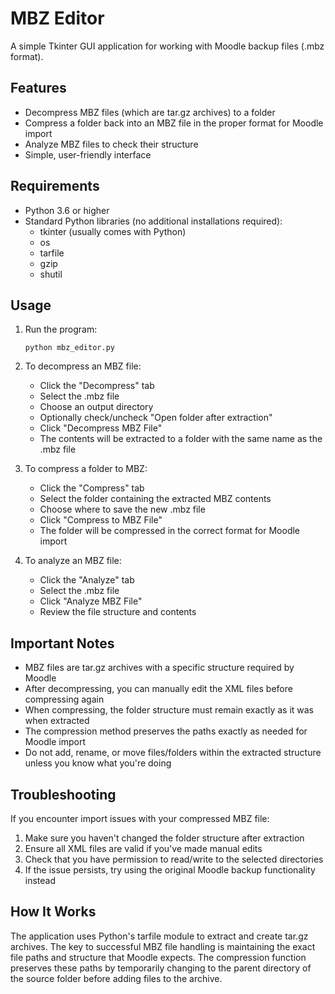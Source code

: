 # MBZ Editor

A simple Tkinter GUI application for working with Moodle backup files (.mbz format).

## Features

- Decompress MBZ files (which are tar.gz archives) to a folder
- Compress a folder back into an MBZ file in the proper format for Moodle import
- Analyze MBZ files to check their structure
- Simple, user-friendly interface

## Requirements

- Python 3.6 or higher
- Standard Python libraries (no additional installations required):
  - tkinter (usually comes with Python)
  - os
  - tarfile
  - gzip
  - shutil

## Usage

1. Run the program:
   ```
   python mbz_editor.py
   ```

2. To decompress an MBZ file:
   - Click the "Decompress" tab
   - Select the .mbz file
   - Choose an output directory
   - Optionally check/uncheck "Open folder after extraction"
   - Click "Decompress MBZ File"
   - The contents will be extracted to a folder with the same name as the .mbz file

3. To compress a folder to MBZ:
   - Click the "Compress" tab
   - Select the folder containing the extracted MBZ contents
   - Choose where to save the new .mbz file
   - Click "Compress to MBZ File"
   - The folder will be compressed in the correct format for Moodle import

4. To analyze an MBZ file:
   - Click the "Analyze" tab
   - Select the .mbz file
   - Click "Analyze MBZ File"
   - Review the file structure and contents

## Important Notes

- MBZ files are tar.gz archives with a specific structure required by Moodle
- After decompressing, you can manually edit the XML files before compressing again
- When compressing, the folder structure must remain exactly as it was when extracted
- The compression method preserves the paths exactly as needed for Moodle import
- Do not add, rename, or move files/folders within the extracted structure unless you know what you're doing

## Troubleshooting

If you encounter import issues with your compressed MBZ file:

1. Make sure you haven't changed the folder structure after extraction
2. Ensure all XML files are valid if you've made manual edits
3. Check that you have permission to read/write to the selected directories
4. If the issue persists, try using the original Moodle backup functionality instead

## How It Works

The application uses Python's tarfile module to extract and create tar.gz archives. The key to successful MBZ file handling is maintaining the exact file paths and structure that Moodle expects. The compression function preserves these paths by temporarily changing to the parent directory of the source folder before adding files to the archive. 